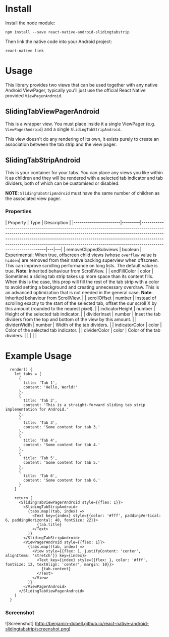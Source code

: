 # Install

Install the node module:

    npm install --save react-native-android-slidingtabstrip

Then link the native code into your Android project:

    react-native link

# Usage

This library provides two views that can be used together with any native Android ViewPager, typically you'll just use the official React Native provided `ViewPagerAndroid`.

## SlidingTabViewPagerAndroid

This is a wrapper view. You must place inside it a single ViewPager (e.g. `ViewPagerAndroid`) and a single `SlidingTabStripAndroid`.

This view doesn't do any rendering of its own, it exists purely to create an association between the tab strip and the view pager.

## SlidingTabStripAndroid

This is your container for your tabs. You can place any views you like within it as children and they will be rendered with a selected tab indicator and tab dividers, both of which can be customised or disabled.

__NOTE__: `SlidingTabStripAndroid` must have the same number of children as the associated view pager.

### Properties

| Property              | Type    | Description                                                                                                                                                                                                                                                                                                                                           |
|-----------------------|---------|-------------------------------------------------------------------------------------------------------------------------------------------------------------------------------------------------------------------------------------------------------------------------------------------------------------------------------------------------------|---|---|
| removeClippedSubviews | boolean | Experimental: When true, offscreen child views (whose `overflow` value is `hidden`) are removed from their native backing superview when offscreen. This can improve scrolling performance on long lists. The default value is true.  __Note__: Inherited behaviour from ScrollView.                                                                  |
| endFillColor          | color   | Sometimes a sliding tab strip takes up more space than its content fills. When this is the case, this prop will fill the rest of the tab strip with a color to avoid setting a background and creating unnecessary overdraw. This is an advanced optimization that is not needed in the general case.  __Note__: Inherited behaviour from ScrollView. |
| scrollOffset          | number  | Instead of scrolling exactly to the start of the selected tab, offset the our scroll X by this amount (rounded to the nearest pixel).                                                                                                                                                                                                                 |
| indicatorHeight       | number  | Height of the selected tab indicator.                                                                                                                                                                                                                                                                                                                 |
| dividerInset          | number  | Inset the tab dividers from the top and bottom of the view by this amount.                                                                                                                                                                                                                                                                            |
| dividerWidth          | number  | Width of the tab dividers.                                                                                                                                                                                                                                                                                                                            |
| indicatorColor        | color   | Color of the selected tab indicator.                                                                                                                                                                                                                                                                                                                  |
| dividerColor          | color   | Color of the tab dividers.                                                                                                                                                                                                                                                                                                                            |
|                       |         |                                                                                                                                                                                                                                                                                                                                                       |

# Example Usage
```
  render() {
    let tabs = [
      {
        title: 'Tab 1',
        content: 'Hello, World!'
      },
      {
        title: 'Tab 2',
        content: 'This is a straight-forward sliding tab strip implementation for Android.'
      },
      {
        title: 'Tab 3',
        content: 'Some content for tab 3.'
      },
      {
        title: 'Tab 4',
        content: 'Some content for tab 4.'
      },
      {
        title: 'Tab 5',
        content: 'Some content for tab 5.'
      },
      {
        title: 'Tab 6',
        content: 'Some content for tab 6.'
      }
    ]

    return (
      <SlidingTabViewPagerAndroid style={{flex: 1}}>
        <SlidingTabStripAndroid>
          {tabs.map((tab, index) =>
            <Text key={index} style={{color: '#fff', paddingVertical: 6, paddingHorizontal: 40, fontSize: 22}}>
              {tab.title}
            </Text>
          )}
        </SlidingTabStripAndroid>
        <ViewPagerAndroid style={{flex: 1}}>
          {tabs.map((tab, index) =>
            <View style={{flex: 1, justifyContent: 'center', alignItems: 'stretch'}} key={index}>
              <Text key={index} style={{flex: 1, color: '#fff', fontSize: 12, textAlign: 'center', margin: 10}}>
                {tab.content}
              </Text>
            </View>
          )}
        </ViewPagerAndroid>
      </SlidingTabViewPagerAndroid>
    )
  }
```

### Screenshot

![Screenshot]
(http://benjamin-dobell.github.io/react-native-android-slidingtabstrip/screenshot.png)

